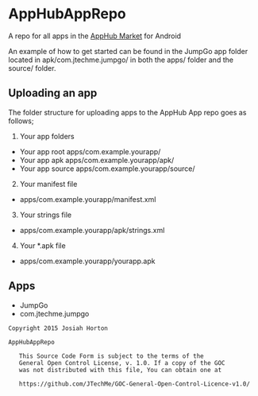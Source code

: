 # AppHubAppRepo
A repo for all apps in the [AppHub Market](https://github.com/JTechMe/AppHub) for Android

An example of how to get started can be found in the JumpGo app folder located in apk/com.jtechme.jumpgo/ in both the apps/ folder and the source/ folder.

## Uploading an app
The folder structure for uploading apps to the AppHub App repo goes as follows;

1. Your app folders
 * Your app root apps/com.example.yourapp/
 * Your app apk apps/com.example.yourapp/apk/
 * Your app source apps/com.example.yourapp/source/
2. Your manifest file
 * apps/com.example.yourapp/manifest.xml
3. Your strings file
 * apps/com.example.yourapp/apk/strings.xml
4. Your *.apk file
 * apps/com.example.yourapp/yourapp.apk

## Apps
* JumpGo
 * com.jtechme.jumpgo

````
Copyright 2015 Josiah Horton

AppHubAppRepo

   This Source Code Form is subject to the terms of the 
   General Open Control License, v. 1.0. If a copy of the GOC 
   was not distributed with this file, You can obtain one at 

   https://github.com/JTechMe/GOC-General-Open-Control-Licence-v1.0/
````
